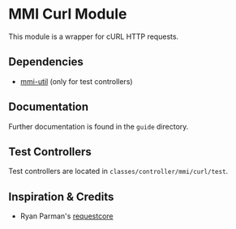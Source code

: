 # MMI Curl Module

This module is a wrapper for cURL HTTP requests.

## Dependencies

* [mmi-util](https://github.com/memakeit/mmi-util) (only for test controllers)

## Documentation

Further documentation is found in the `guide` directory.

## Test Controllers

Test controllers are located in `classes/controller/mmi/curl/test`.

## Inspiration &amp; Credits

* Ryan Parman's [requestcore](https://github.com/skyzyx/requestcore)
